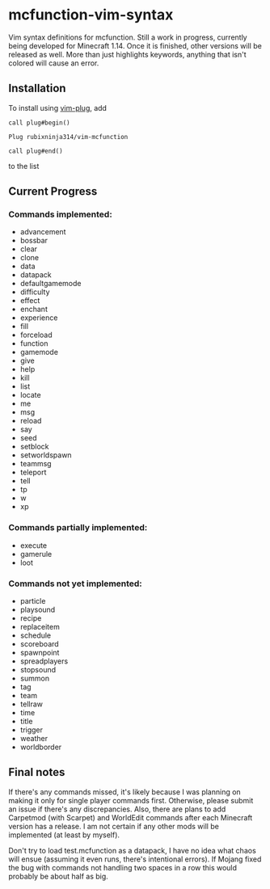# mcfunction-vim-syntax
Vim syntax definitions for mcfunction. Still a work in progress, currently being developed for Minecraft 1.14. Once it is finished, other versions will be released as well. More than just highlights keywords, anything that isn't colored will cause an error.

## Installation

To install using [vim-plug](github.com/junegunn/vim-plug), add
```
call plug#begin()

Plug rubixninja314/vim-mcfunction

call plug#end()
```
to the list

## Current Progress
### Commands implemented:
- advancement
- bossbar
- clear
- clone
- data
- datapack
- defaultgamemode
- difficulty
- effect
- enchant
- experience
- fill
- forceload
- function
- gamemode
- give
- help
- kill
- list
- locate
- me
- msg
- reload
- say
- seed
- setblock
- setworldspawn
- teammsg
- teleport
- tell
- tp
- w
- xp

### Commands partially implemented:
- execute
- gamerule
- loot

### Commands not yet implemented:
- particle
- playsound
- recipe
- replaceitem
- schedule
- scoreboard
- spawnpoint
- spreadplayers
- stopsound
- summon
- tag
- team
- tellraw
- time
- title
- trigger
- weather
- worldborder


## Final notes
If there's any commands missed, it's likely because I was planning on making it only for single player commands first. Otherwise, please submit an issue if there's any discrepancies. Also, there are plans to add Carpetmod (with Scarpet) and WorldEdit commands after each Minecraft version has a release. I am not certain if any other mods will be implemented (at least by myself).

Don't try to load test.mcfunction as a datapack, I have no idea what chaos will ensue (assuming it even runs, there's intentional errors). If Mojang fixed the bug with commands not handling two spaces in a row this would probably be about half as big.
